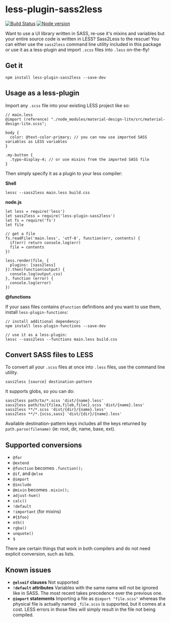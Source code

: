 # less-plugin-sass2less

[![Build Status](https://travis-ci.org/mediafreakch/less-plugin-sass2less.svg?branch=master)](https://travis-ci.org/mediafreakch/less-plugin-sass2less) [![Node version](https://img.shields.io/npm/v/less-plugin-sass2less.svg?style=flat)](https://www.npmjs.com/package/less-plugin-sass2less)

Want to use a UI library written in SASS, re-use it's mixins and variables but your entire source code is written in LESS? Sass2Less to the rescue! You can either use the `sass2less` command line utility included in this package or use it as a less-plugin and import `.scss` files into `.less` on-the-fly!

## Get it

`npm install less-plugin-sass2less --save-dev`

## Usage as a less-plugin

Import any `.scss` file into your existing LESS project like so:

```
// main.less
@import (reference) "./node_modules/material-design-lite/src/material-design-lite.scss";

body {
  color: @text-color-primary; // you can now use imported SASS variables as LESS variables
}

.my-button {
  .typo-display-4; // or use mixins from the imported SASS file
}
```

Then simply specify it as a plugin to your less compiler:

**Shell**

`lessc --sass2less main.less build.css`

**node.js**
```
let less = require('less')
let sass2less = require('less-plugin-sass2less')
let fs = require('fs')
let file

// get a file
fs.readFile('main.less', 'utf-8', function(err, contents) {
  if(err) return console.log(err)
  file = contents
})

less.render(file, {
  plugins: [sass2less]
}).then(function(output) {
  console.log(output.css)
}, function (error) {
  console.log(error)
})
```

**@functions**

If your sass files contains `@function` definitions and you want to use them, install `less-plugin-functions`:

```
// install additional dependency:
npm install less-plugin-functions --save-dev

// use it as a less-plugin:
lessc --sass2less --functions main.less build.css
```

## Convert SASS files to LESS

To convert all your `.scss` files at once into `.less` files, use the command line utility.

`sass2less [source] destination-pattern`

It supports globs, so you can do:

```
sass2less path/to/*.scss 'dist/{name}.less'
sass2less path/to/{filea,fileb,filec}.scss 'dist/{name}.less'
sass2less **/*.scss 'dist/{dir}/{name}.less'
sass2less **/*.{scss,sass} 'dist/{dir}/{name}.less'
```

Available destination-pattern keys includes all the keys returned by `path.parse(filename)` (ie: root, dir, name, base, ext).

## Supported conversions

- `@for`
- `@extend`
- `@function` becomes `.function();`
- `@if`, and `@else`
- `@import`
- `@include`
- `@mixin` becomes `.mixin();`
- `adjust-hue()`
- `calc()`
- `!default`
- `!important` (for mixins)
- `#{$foo}`
- `nth()`
- `rgba()`
- `unquote()`
- `$`

There are certain things that work in both compilers and do not need explicit conversion, such as lists.

## Known issues

- **`@elseif` clauses** Not supported
- **`!default` attributes** Variables with the same name will not be ignored like in SASS. The most recent takes precedence over the previous one.
- **`@import` statements** Importing a file as `@import "file.scss"` whereas the physical file is actually named `_file.scss` is supported, but it comes at a cost. LESS errors in those files will simply result in the file not being compiled.
